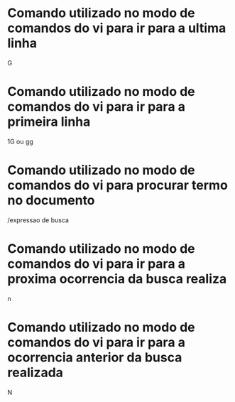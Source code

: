 # Comando utilizado no modo de comandos do vi para ir para a ultima linha
G

# Comando utilizado no modo de comandos do vi para ir para a primeira linha
1G ou gg

# Comando utilizado no modo de comandos do vi para procurar termo no documento
/expressao de busca

# Comando utilizado no modo de comandos do vi para ir para a proxima ocorrencia da busca realiza
n

# Comando utilizado no modo de comandos do vi para ir para a ocorrencia anterior da busca realizada
N
